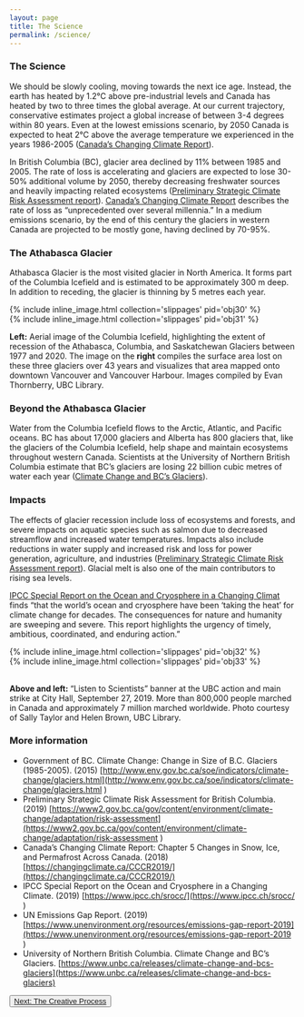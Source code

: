 ```yaml
---
layout: page
title: The Science
permalink: /science/
---
```


### The Science

We should be slowly cooling, moving towards the next ice age. Instead, the earth has heated by 1.2°C above pre-industrial levels and Canada has heated by two to three times the global average. At our current trajectory, conservative estimates project a global increase of between 3-4 degrees within 80 years. Even at the lowest emissions scenario, by 2050 Canada is expected to heat 2°C above the average temperature we experienced in the years 1986-2005 ([Canada’s Changing Climate Report](https://changingclimate.ca/CCCR2019/)).

In British Columbia (BC), glacier area declined by 11% between 1985 and 2005. The rate of loss is accelerating and glaciers are expected to lose 30-50% additional volume by 2050, thereby decreasing freshwater sources and heavily impacting related ecosystems ([Preliminary Strategic Climate Risk Assessment report](https://www2.gov.bc.ca/gov/content/environment/climate-change/adaptation/risk-assessment)). [Canada’s Changing Climate Report](https://changingclimate.ca/CCCR2019/) describes the rate of loss as “unprecedented over several millennia.” In a medium emissions scenario, by the end of this century the glaciers in western Canada are projected to be mostly gone, having declined by 70-95%.

### The Athabasca Glacier
Athabasca Glacier is the most visited glacier in North America. It forms part of the Columbia Icefield and is estimated to be approximately 300 m deep. In addition to receding, the glacier is thinning by 5 metres each year.

<div class="container">
<div class="inline-image-reference">
  <div class="row">
    <div class="col-sm">
    {% include inline_image.html collection='slippages' pid='obj30' %}
    </div>
    <div class="col-sm">
    {% include inline_image.html collection='slippages' pid='obj31' %}
    </div>
  </div>  
    <div class="row"><p class="image-caption"><b>Left:</b> Aerial image of the Columbia Icefield, highlighting the extent of recession of the Athabasca, Columbia, and Saskatchewan Glaciers between 1977 and 2020. The image on the <b>right</b> compiles the surface area lost on these three glaciers over 43 years and visualizes that area mapped onto downtown Vancouver and Vancouver Harbour. Images compiled by Evan Thornberry, UBC Library. </p></div>
</div>
</div>

### Beyond the Athabasca Glacier
Water from the Columbia Icefield flows to the Arctic, Atlantic, and Pacific oceans. BC has about 17,000 glaciers and Alberta has 800 glaciers that, like the glaciers of the Columbia Icefield, help shape and maintain ecosystems throughout western Canada. Scientists at the University of Northern British Columbia estimate that BC’s glaciers are losing 22 billion cubic metres of water each year ([Climate Change and BC’s Glaciers](https://www.unbc.ca/releases/climate-change-and-bcs-glaciers)).

### Impacts
The effects of glacier recession include loss of ecosystems and forests, and severe impacts on aquatic species such as salmon due to decreased streamflow and increased water temperatures. Impacts also include reductions in water supply and increased risk and loss for power generation, agriculture, and industries ([Preliminary Strategic Climate Risk Assessment report](https://www2.gov.bc.ca/gov/content/environment/climate-change/adaptation/risk-assessment)). Glacial melt is also one of the main contributors to rising sea levels.

[IPCC Special Report on the Ocean and Cryosphere in a Changing Climat](https://www.ipcc.ch/srocc/) finds “that the world’s ocean and cryosphere have been ‘taking the heat’ for climate change for decades. The consequences for nature and humanity are sweeping and severe. This report highlights the urgency of timely, ambitious, coordinated, and enduring action.”

<div class="container">
<div class="inline-image-reference">
  <div class="row row align-items-center">
    <div class="col-sm">
    {% include inline_image.html collection='slippages' pid='obj32' %}
    </div>
    <div class="col-sm">
    {% include inline_image.html collection='slippages' pid='obj33' %}
    <br /><br />
    <p class="image-caption"><b>Above and left:</b> “Listen to Scientists” banner at the UBC action and main strike at City Hall, September 27, 2019. More than 800,000 people marched in Canada and approximately 7 million marched worldwide. Photo courtesy of Sally Taylor and Helen Brown, UBC Library.</p>
    </div>
  </div>  
</div>
</div>

### More information
* Government of BC. Climate Change: Change in Size of B.C. Glaciers (1985-2005). (2015) [http://www.env.gov.bc.ca/soe/indicators/climate-change/glaciers.html](http://www.env.gov.bc.ca/soe/indicators/climate-change/glaciers.html )
* Preliminary Strategic Climate Risk Assessment for British Columbia. (2019)  [https://www2.gov.bc.ca/gov/content/environment/climate-change/adaptation/risk-assessment](https://www2.gov.bc.ca/gov/content/environment/climate-change/adaptation/risk-assessment )
* Canada’s Changing Climate Report: Chapter 5 Changes in Snow, Ice, and Permafrost Across Canada. (2018) [https://changingclimate.ca/CCCR2019/](https://changingclimate.ca/CCCR2019/)
* IPCC Special Report on the Ocean and Cryosphere in a Changing Climate. (2019) [https://www.ipcc.ch/srocc/](https://www.ipcc.ch/srocc/ )
* UN Emissions Gap Report. (2019) [https://www.unenvironment.org/resources/emissions-gap-report-2019](https://www.unenvironment.org/resources/emissions-gap-report-2019 )
* University of Northern British Columbia. Climate Change and BC’s Glaciers. [https://www.unbc.ca/releases/climate-change-and-bcs-glaciers](https://www.unbc.ca/releases/climate-change-and-bcs-glaciers)

<button type="button" class="btn btn-light">[Next: The Creative Process](https://ubc-ds.github.io/slippages/process)</button>
